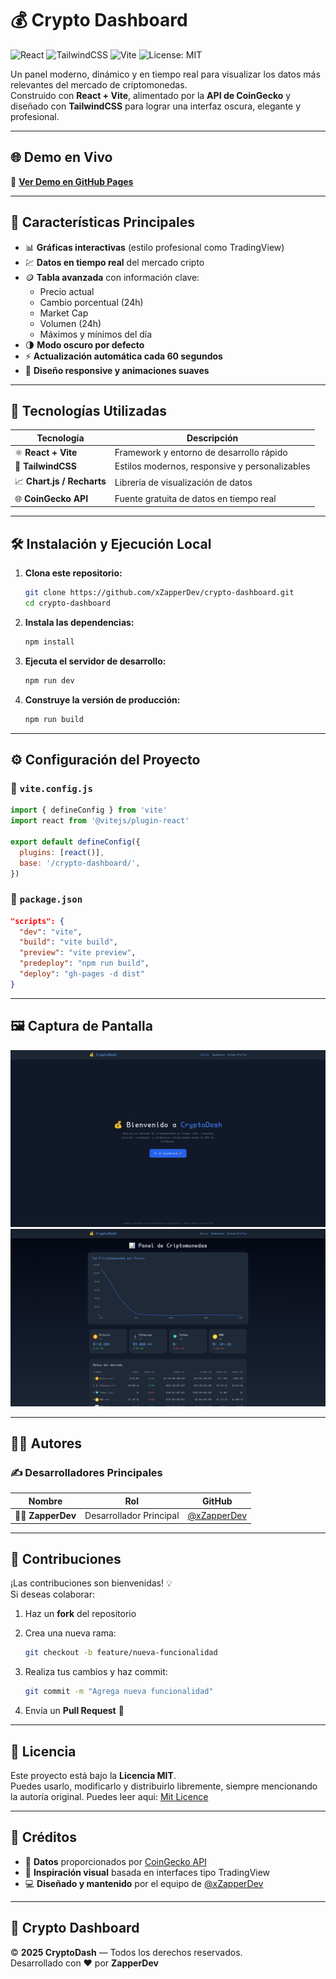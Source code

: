 # 💰 Crypto Dashboard

![React](https://img.shields.io/badge/React-20232A?style=for-the-badge&logo=react&logoColor=61DAFB)
![TailwindCSS](https://img.shields.io/badge/TailwindCSS-0F172A?style=for-the-badge&logo=tailwindcss&logoColor=38BDF8)
![Vite](https://img.shields.io/badge/Vite-646CFF?style=for-the-badge&logo=vite&logoColor=FFD62E)
![License: MIT](https://img.shields.io/badge/License-MIT-yellow.svg?style=for-the-badge)

Un panel moderno, dinámico y en tiempo real para visualizar los datos más relevantes del mercado de criptomonedas.  
Construido con **React + Vite**, alimentado por la **API de CoinGecko** y diseñado con **TailwindCSS** para lograr una interfaz oscura, elegante y profesional.

---

## 🌐 Demo en Vivo

🔗 **[Ver Demo en GitHub Pages](https://xzapperdev.github.io/crypto-dashboard)**

---

## 🧠 Características Principales

- 📊 **Gráficas interactivas** (estilo profesional como TradingView)
- 💹 **Datos en tiempo real** del mercado cripto
- 🪙 **Tabla avanzada** con información clave:
  - Precio actual  
  - Cambio porcentual (24h)  
  - Market Cap  
  - Volumen (24h)  
  - Máximos y mínimos del día
- 🌗 **Modo oscuro por defecto**
- ⚡ **Actualización automática cada 60 segundos**
- 💎 **Diseño responsive y animaciones suaves**

---

## 🧰 Tecnologías Utilizadas

| Tecnología | Descripción |
|-------------|-------------|
| ⚛️ **React + Vite** | Framework y entorno de desarrollo rápido |
| 🎨 **TailwindCSS** | Estilos modernos, responsive y personalizables |
| 📈 **Chart.js / Recharts** | Librería de visualización de datos |
| 🌐 **CoinGecko API** | Fuente gratuita de datos en tiempo real |

---

## 🛠️ Instalación y Ejecución Local

1. **Clona este repositorio:**

   ```bash
   git clone https://github.com/xZapperDev/crypto-dashboard.git
   cd crypto-dashboard
   ```

2. **Instala las dependencias:**

   ```bash
   npm install
   ```

3. **Ejecuta el servidor de desarrollo:**

   ```bash
   npm run dev
   ```

4. **Construye la versión de producción:**

   ```bash
   npm run build
   ```

---

## ⚙️ Configuración del Proyecto

### 📄 `vite.config.js`

```js
import { defineConfig } from 'vite'
import react from '@vitejs/plugin-react'

export default defineConfig({
  plugins: [react()],
  base: '/crypto-dashboard/',
})
```

### 📄 `package.json`

```json
"scripts": {
  "dev": "vite",
  "build": "vite build",
  "preview": "vite preview",
  "predeploy": "npm run build",
  "deploy": "gh-pages -d dist"
}
```

---

## 🖼️ Captura de Pantalla

![Vista previa home](https://github.com/xZapperDev/crypto-dashboard/blob/473c3f1a105f7fe5a7ec6510b2983fcbf1835913/main/preview-home.png)
![Vista previa del panel](https://github.com/xZapperDev/crypto-dashboard/blob/473c3f1a105f7fe5a7ec6510b2983fcbf1835913/main/preview-dashboard.png)

---

## 👨‍💻 Autores


### ✍️ Desarrolladores Principales

| Nombre | Rol | GitHub |
|---------|-----|--------|
| 🧑‍🚀 **ZapperDev** | Desarrollador Principal | [@xZapperDev](https://github.com/xZapperDev) |

---

## 🤝 Contribuciones

¡Las contribuciones son bienvenidas! 💡  
Si deseas colaborar:

1. Haz un **fork** del repositorio  
2. Crea una nueva rama:  

   ```bash
   git checkout -b feature/nueva-funcionalidad
   ```

3. Realiza tus cambios y haz commit:  

   ```bash
   git commit -m "Agrega nueva funcionalidad"
   ```

4. Envía un **Pull Request** 🚀

---

## 📜 Licencia

Este proyecto está bajo la **Licencia MIT**.  
Puedes usarlo, modificarlo y distribuirlo libremente, siempre mencionando la autoría original.
Puedes leer aqui: [Mit Licence](https://github.com/xZapperDev/crypto-dashboard/blob/73fcf165ce271e7bb9d8177828dbc6164600f3b5/LICENSE.txt)

---

## 💼 Créditos

- 📡 **Datos** proporcionados por [CoinGecko API](https://www.coingecko.com/en/api)  
- 🧠 **Inspiración visual** basada en interfaces tipo TradingView  
- 💻 **Diseñado y mantenido** por el equipo de [@xZapperDev](https://github.com/xZapperDev)

---

## 🚀 Crypto Dashboard

© **2025 CryptoDash** — Todos los derechos reservados.  
Desarrollado con ❤️ por **ZapperDev**
